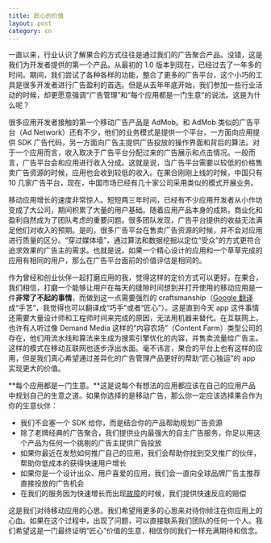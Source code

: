 ```yaml
---
title: 匠心的价值
layout: post
category: cn
---
```


一直以来，行业认识了解果合的方式往往是通过我们的广告聚合产品。没错，这是我们为开发者提供的第一个产品。从最初的 1.0 版本到现在，已经过去了一年多的时间。期间，我们尝试了各种各样的功能，整合了更多的广告平台，这个小巧的工具是很多开发者进行广告盈利的首选。但是从去年年底开始，我们参加一些行业活动的时候，却更愿意强调“广告管理”和“每个应用都是一门生意”的说法。这是为什么呢？

很多应用开发者接触的第一个移动广告产品是 AdMob。和 AdMob 类似的广告平台（Ad Network）还有不少，他们的业务模式是提供一个平台，一方面向应用提供 SDK 广告代码，另一方面向广告主提供广告投放的操作界面和背后的算法。对于一个应用而言，收入取决于广告平台分配过来的广告展示和点击情况。一般而言，广告平台会和应用进行收入分成。这就是说，当广告平台需要以较低的价格售卖广告资源的时候，应用也会收到较低的收入。在果合刚刚上线的时候，中国只有 10 几家广告平台，现在，中国市场已经有几十家公司采用类似的模式开展业务。

移动应用增长的速度非常惊人。短短两三年时间，已经有不少应用开发者从小作坊变成了大公司，期间积累了大量的用户基础。随着应用产品本身的成熟，商业化和盈利自然成为了团队考虑的重要问题。很多团队发现，广告平台提供的收益无法满足他们对收入的预期。是的，很多广告平台在售卖广告资源的时候，并不会对应用进行质量的区分。“穿过媒体墙”，通过算法和数据挖掘以定位“受众”的方式更符合追求效果的广告主的需求。也就是说，如果一个精心设计的应用和一个草草完成的应用有相同的用户，那么在广告平台面前的价值评估是相同的。

作为曾经和创业伙伴一起打磨应用的我，觉得这样的定价方式可以更好。在果合，我们相信，打磨一个能够让用户在每天的缝隙时间想到并打开使用的移动应用是一件**非常了不起的事情**，而做到这一点需要强烈的 craftsmanship（[Google 翻译](http://translate.google.cn/?hl=en#en|zh-CN|craftsmanship)成“手艺”，我觉得也可以翻译成“巧手”或者“匠心”）。这是直到今天 app 这件事情还需要大量设计师和工程师时间来完成的原因，无法用机器来替代。在互联网上，也许有人听过像 Demand Media 这样的“内容农场”（Content Farm）类型公司的存在，他们用流水线和算法来生成为搜索引擎优化的内容，并售卖流量给广告主。这样的模式在移动互联网也逐步浮出水面。毫不讳言，果合的平台上也有这样的应用，但是我们真心希望通过差异化的广告管理产品更好的帮助“匠心独运”的 app 实现更大的价值。

**每个应用都是一门生意。**这是说每个有想法的应用都应该在自己的应用产品中规划自己的生意之道。如果你选择的是移动广告，那么你一定应该选择果合作为你的生意伙伴：

* 我们不会塞一个 SDK 给你，而是结合你的产品帮助规划广告资源
* 除了老牌经典的广告聚合，我们提供业内最强大的自主广告服务，你足以用这个产品为任何一个挑剔的广告主提供广告投放
* 如果你最近在发愁如何推广自己的应用，我们会帮助你找到交叉推广的伙伴，帮助你低成本的获得快速用户增长
* 如果你是一个设计出众、用户喜爱的应用，我们会一直向全球品牌广告主推荐直接投放的广告机会
* 在我们的服务因为快速增长而出现[故障](http://blog.guohead.com/2012/04/lets-be-honest-about-downtime/)的时候，我们提供快速反应的赔偿

这是我们对待移动应用的心思。我们希望用更多的心思来对待你倾注在你应用上的心血。如果在这个过程中，出现了问题，可以直接联系我们团队的任何一个人。我们希望这是一门最终证明“匠心”价值的生意，相信你同我们一样充满期待和信念。